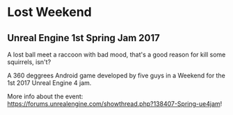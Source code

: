 # Lost Weekend 
## Unreal Engine 1st Spring Jam 2017

A lost ball meet a raccoon with bad mood, that's a good reason for kill some squirrels, isn't?

A 360 deggrees Android game developed by five guys in a Weekend for the 1st 2017 Unreal Engine 4 jam.

More info about the event:
https://forums.unrealengine.com/showthread.php?138407-Spring-ue4jam!
